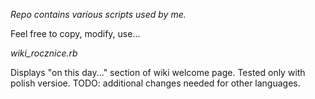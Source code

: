 *Repo contains various scripts used by me.*

Feel free to copy, modify, use...

*wiki_rocznice.rb*

Displays "on this day..." section of wiki welcome page.
Tested only with polish versioe.
TODO: additional changes needed for other languages.

